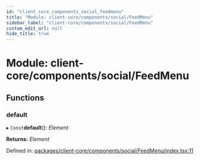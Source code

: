 ```yaml
---
id: "client_core_components_social_feedmenu"
title: "Module: client-core/components/social/FeedMenu"
sidebar_label: "client-core/components/social/FeedMenu"
custom_edit_url: null
hide_title: true
---
```


# Module: client-core/components/social/FeedMenu

## Functions

### default

▸ `Const`**default**(): *Element*

**Returns:** *Element*

Defined in: [packages/client-core/components/social/FeedMenu/index.tsx:11](https://github.com/xr3ngine/xr3ngine/blob/5c3dcaef1/packages/client-core/components/social/FeedMenu/index.tsx#L11)
